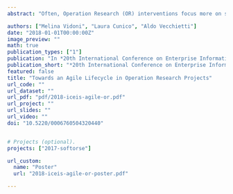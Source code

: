 ```yaml
---
abstract: "Often, Operation Research (OR) interventions focus more on solving a specific problem than addressing the project as a whole. Even more, developers do not acknowledge OR models as systems that are part of an organisation. The lack of a methodology guiding the project complicates the introduction of changes in the model due to alterations in the requirements. However, these issues have already been acknowledged, addressed and solved in the Software Engineering (SE) discipline. Thus, considering the current contributions from SE to OR projects, and the solutions offered by the first, this article analyses more deeply the similarities existing in the lifecycles of projects aiming to narrow the gap that exists in OR research, due to the lack of project methodologies. A proposal is made regarding the flow of information refinement and lifecycle phases predominant in OR projects; an initial theoretical adaptation of Feature Driven Development showcases their potential and possibilities. Aft er this, current limitations and future works are discussed."

authors: ["Melina Vidoni", "Laura Cunico", "Aldo Vecchietti"]
date: "2018-01-01T00:00:00Z"
image_preview: ""
math: true
publication_types: ["1"]
publication: "In *20th International Conference on Enterprise Information Systems*. Vol 1, pp432-440"
publication_short: "*20th International Conference on Enterprise Information Systems*. Vol 1, pp432-440"
featured: false
title: "Towards an Agile Lifecycle in Operation Research Projects"
url_code: ""
url_dataset: ""
url_pdf: "pdf/2018-iceis-agile-or.pdf"
url_project: ""
url_slides: ""
url_video: ""
doi: "10.5220/0006760504320440"


# Projects (optional).
projects: ["2017-softorse"]

url_custom:
  name: "Poster"
  url: "2018-iceis-agile-or-poster.pdf"

---
```

